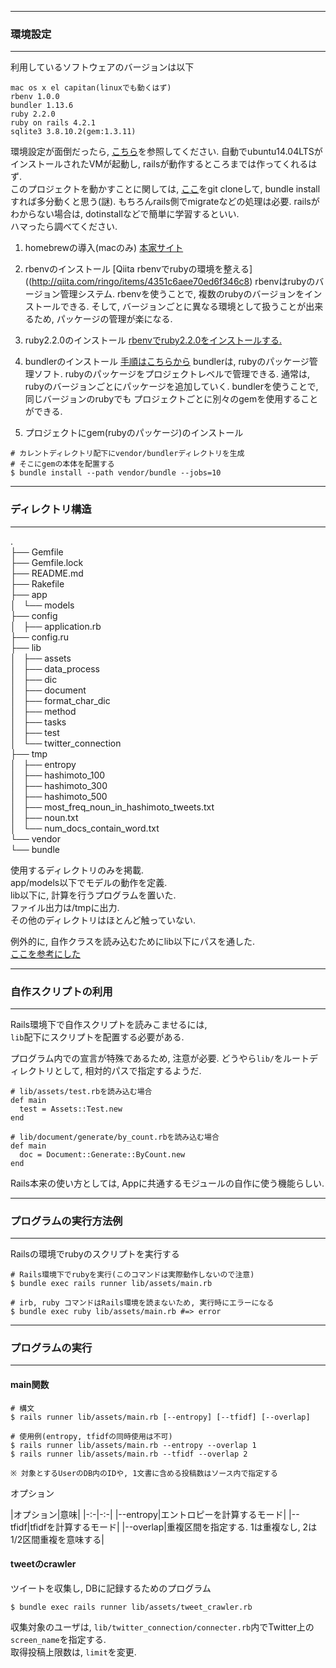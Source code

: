 
---
### 環境設定
---

利用しているソフトウェアのバージョンは以下
```
mac os x el capitan(linuxでも動くはず)
rbenv 1.0.0
bundler 1.13.6
ruby 2.2.0 
ruby on rails 4.2.1
sqlite3 3.8.10.2(gem:1.3.11)
```

環境設定が面倒だったら, [こちら](https://github.com/ShuzoN/rails_practice)を参照してください. 自動でubuntu14.04LTSがインストールされたVMが起動し, railsが動作するところまでは作ってくれるはず.   
このプロジェクトを動かすことに関しては, [ここ](https://github.com/ShuzoN/time_slice_analyze)をgit cloneして, bundle installすれば多分動くと思う(謎). もちろんrails側でmigrateなどの処理は必要. railsがわからない場合は, dotinstallなどで簡単に学習するといい.  
ハマったら調べてください. 

1. homebrewの導入(macのみ)
  [本家サイト](http://brew.sh/index_ja.html)

2. rbenvのインストール
  [Qiita rbenvでrubyの環境を整える]((http://qiita.com/ringo/items/4351c6aee70ed6f346c8)
  rbenvはrubyのバージョン管理システム. 
  rbenvを使うことで, 複数のrubyのバージョンをインストールできる.
  そして, バージョンごとに異なる環境として扱うことが出来るため, 
  パッケージの管理が楽になる.  

  
3. ruby2.2.0のインストール
  [rbenvでruby2.2.0をインストールする.  ](http://dev.classmethod.jp/server-side/language/build-ruby-environment-by-rbenv/)

4. bundlerのインストール
  [手順はこちらから](http://qiita.com/tokimari/items/51ac63a1fe244b819aea)
  bundlerは, rubyのパッケージ管理ソフト. 
  rubyのパッケージをプロジェクトレベルで管理できる.
  通常は, rubyのバージョンごとにパッケージを追加していく. 
  bundlerを使うことで, 同じバージョンのrubyでも
  プロジェクトごとに別々のgemを使用することができる. 
  
5. プロジェクトにgem(rubyのパッケージ)のインストール
```
# カレントディレクトリ配下にvendor/bundlerディレクトリを生成
# そこにgemの本体を配置する
$ bundle install --path vendor/bundle --jobs=10
```

---
### ディレクトリ構造
---
.  
├── Gemfile  
├── Gemfile.lock  
├── README.md  
├── Rakefile  
├── app  
│   └── models  
├── config  
│   ├── application.rb  
├── config.ru  
├── lib  
│   ├── assets  
│   ├── data_process  
│   ├── dic  
│   ├── document  
│   ├── format_char_dic  
│   ├── method    
│   ├── tasks  
│   ├── test  
│   └── twitter_connection  
├── tmp  
│   ├── entropy  
│   ├── hashimoto_100  
│   ├── hashimoto_300  
│   ├── hashimoto_500  
│   ├── most_freq_noun_in_hashimoto_tweets.txt  
│   ├── noun.txt  
│   └── num_docs_contain_word.txt  
└── vendor  
    └── bundle  

使用するディレクトリのみを掲載.  
app/models以下でモデルの動作を定義.  
lib以下に, 計算を行うプログラムを置いた.  
ファイル出力は/tmpに出力.  
その他のディレクトリはほとんど触っていない.  

例外的に, 自作クラスを読み込むためにlib以下にパスを通した.   
[ここを参考にした](http://qiita.com/azusanakano/items/885fe3236977580b00c9)  

---
### 自作スクリプトの利用
---
Rails環境下で自作スクリプトを読みこませるには,   
``lib``配下にスクリプトを配置する必要がある. 

プログラム内での宣言が特殊であるため, 注意が必要. 
どうやら``lib/``をルートディレクトリとして, 
相対的パスで指定するようだ. 

```
# lib/assets/test.rbを読み込む場合
def main
  test = Assets::Test.new
end

# lib/document/generate/by_count.rbを読み込む場合
def main
  doc = Document::Generate::ByCount.new
end
```

Rails本来の使い方としては, Appに共通するモジュールの自作に使う機能らしい.  

---
### プログラムの実行方法例
---

Railsの環境でrubyのスクリプトを実行する
```
# Rails環境下でrubyを実行(このコマンドは実際動作しないので注意)
$ bundle exec rails runner lib/assets/main.rb

# irb, ruby コマンドはRails環境を読まないため, 実行時にエラーになる
$ bundle exec ruby lib/assets/main.rb #=> error
```

---
### プログラムの実行
---

#### main関数
```
# 構文
$ rails runner lib/assets/main.rb [--entropy] [--tfidf] [--overlap] 

# 使用例(entropy, tfidfの同時使用は不可)
$ rails runner lib/assets/main.rb --entropy --overlap 1
$ rails runner lib/assets/main.rb --tfidf --overlap 2

※ 対象とするUserのDB内のIDや, 1文書に含める投稿数はソース内で指定する
```

オプション

|オプション|意味|
|-:-|-:-|
|--entropy|エントロピーを計算するモード|
|--tfidf|tfidfを計算するモード|
|--overlap|重複区間を指定する. 1は重複なし, 2は1/2区間重複を意味する|

#### tweetのcrawler
ツイートを収集し, DBに記録するためのプログラム
```
$ bundle exec rails runner lib/assets/tweet_crawler.rb
```

収集対象のユーザは, ``lib/twitter_connection/connecter.rb``内でTwitter上の``screen_name``を指定する.  
取得投稿上限数は, ``limit``を変更.
